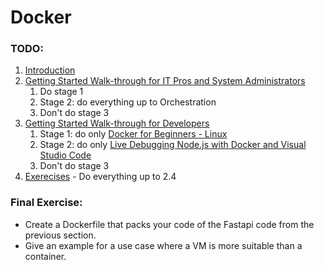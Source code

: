# Docker

### TODO:
1. [Introduction](https://www.freecodecamp.org/news/a-beginner-friendly-introduction-to-containers-vms-and-docker-79a9e3e119b/)
2. [Getting Started Walk-through for IT Pros and System Administrators](https://training.play-with-docker.com)
    1. Do stage 1
    2. Stage 2: do everything up to Orchestration
    3. Don't do stage 3
3.  [Getting Started Walk-through for Developers](https://training.play-with-docker.com)
    1. Stage 1: do only [Docker for Beginners - Linux](https://training.play-with-docker.com/beginner-linux/)
    2. Stage 2: do only [Live Debugging Node.js with Docker and Visual Studio Code](https://training.play-with-docker.com/nodejs-live-debugging/)
    3. Don't do stage 3
4. [Exerecises](https://hamk-sysadmin-docker.github.io/exercises/) - Do everything up to 2.4

### Final Exercise:
- Create a Dockerfile that packs your code of the Fastapi code from the previous section.
- Give an example for a use case where a VM is more suitable than a container.